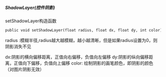 ##### ShadowLayer(控件阴影)

setShadowLayer构造函数
```markdown
public void setShadowLayer(float radius, float dx, float dy, int color);

```
radius :模糊半径,radius越大越模糊，越小越清晰，但是如果radius设置为0，则阴影消失不见

dx:阴影的横向偏移距离，正值向右偏移，负值向左偏移
dy:阴影的纵向偏移距离，正值向下偏移，负值向上偏移
color: 绘制阴影的画笔颜色，即阴影的颜色（对图片阴影无效）